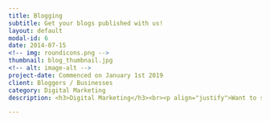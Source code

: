 ```yaml
---
title: Blogging
subtitle: Get your blogs published with us!
layout: default
modal-id: 6
date: 2014-07-15
<!-- img: roundicons.png -->
thumbnail: blog_thumbnail.jpg
<!-- alt: image-alt -->
project-date: Commenced on January 1st 2019
client: Bloggers / Businesses 
category: Digital Marketing
description: <h3>Digital Marketing</h3><br><p align="justify">Want to shout out your business to the outside world? We help to bring your business adventures to the internet! The internet is the biggest network in the world! We help you create a better tomorrow by equipping you to compete in this internet era!<br>Go ahead and send us your query and we will get back to you withing 24 hours.<br>We are very much motivated by our customer's satisfaction and we yearn it in our every deal!<br><h4>Can't wait for a call back? Call us at +91 9742760957</h4></p>

---
```

